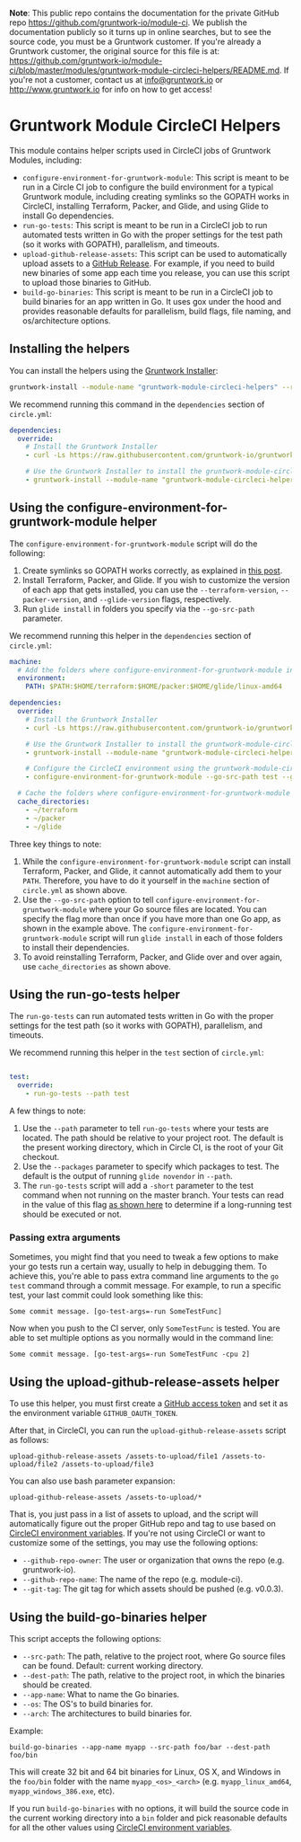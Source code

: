 **Note**: This public repo contains the documentation for the private GitHub repo <https://github.com/gruntwork-io/module-ci>.
We publish the documentation publicly so it turns up in online searches, but to see the source code, you must be a Gruntwork customer.
If you're already a Gruntwork customer, the original source for this file is at: <https://github.com/gruntwork-io/module-ci/blob/master/modules/gruntwork-module-circleci-helpers/README.md>.
If you're not a customer, contact us at <info@gruntwork.io> or <http://www.gruntwork.io> for info on how to get access!

# Gruntwork Module CircleCI Helpers

This module contains helper scripts used in CircleCI jobs of Gruntwork Modules, including:

* `configure-environment-for-gruntwork-module`: This script is meant to be run in a Circle CI job to configure the
  build environment for a typical Gruntwork module, including creating symlinks so the GOPATH works in CircleCI,
  installing Terraform, Packer, and Glide, and using Glide to install Go dependencies.
* `run-go-tests`: This script is meant to be run in a CircleCI job to run automated tests written in Go with the proper
  settings for the test path (so it works with GOPATH), parallelism, and timeouts.
* `upload-github-release-assets`: This script can be used to automatically upload assets to a [GitHub
  Release](https://help.github.com/articles/about-releases/). For example, if you need to build new binaries of some
  app each time you release, you can use this script to upload those binaries to GitHub.
* `build-go-binaries`: This script is meant to be run in a CircleCI job to build binaries for an app written in Go. It
  uses gox under the hood and provides reasonable defaults for parallelism, build flags, file naming, and
  os/architecture options.

## Installing the helpers

You can install the helpers using the [Gruntwork Installer](https://github.com/gruntwork-io/gruntwork-installer):

```bash
gruntwork-install --module-name "gruntwork-module-circleci-helpers" --repo "https://github.com/gruntwork-io/module-ci" --tag "0.0.1"
```

We recommend running this command in the `dependencies` section of `circle.yml`:

```yaml
dependencies:
  override:
    # Install the Gruntwork Installer
    - curl -Ls https://raw.githubusercontent.com/gruntwork-io/gruntwork-installer/master/bootstrap-gruntwork-installer.sh | bash /dev/stdin --version 0.0.9

    # Use the Gruntwork Installer to install the gruntwork-module-circleci-helpers module
    - gruntwork-install --module-name "gruntwork-module-circleci-helpers" --repo "https://github.com/gruntwork-io/module-ci" --tag "0.0.5"
```

## Using the configure-environment-for-gruntwork-module helper

The `configure-environment-for-gruntwork-module` script will do the following:

1. Create symlinks so GOPATH works correctly, as explained in [this
   post](https://robots.thoughtbot.com/configure-circleci-for-go).
1. Install Terraform, Packer, and Glide. If you wish to customize the version of each app that gets installed, you can
   use the `--terraform-version`, `--packer-version`, and `--glide-version` flags, respectively.
1. Run `glide install` in folders you specify via the `--go-src-path` parameter.

We recommend running this helper in the `dependencies` section of `circle.yml`:

```yaml
machine:
  # Add the folders where configure-environment-for-gruntwork-module installs binaries to the PATH
  environment:
    PATH: $PATH:$HOME/terraform:$HOME/packer:$HOME/glide/linux-amd64

dependencies:
  override:
    # Install the Gruntwork Installer
    - curl -Ls https://raw.githubusercontent.com/gruntwork-io/gruntwork-installer/master/bootstrap-gruntwork-installer.sh | bash /dev/stdin --version 0.0.9

    # Use the Gruntwork Installer to install the gruntwork-module-circleci-helpers module
    - gruntwork-install --module-name "gruntwork-module-circleci-helpers" --repo "https://github.com/gruntwork-io/module-ci" --tag "0.0.1"

    # Configure the CircleCI environment using the gruntwork-module-circleci-helpers module
    - configure-environment-for-gruntwork-module --go-src-path test --go-src-path modules/my-go-app

  # Cache the folders where configure-environment-for-gruntwork-module installs binaries
  cache_directories:
    - ~/terraform
    - ~/packer
    - ~/glide
```

Three key things to note:

1. While the `configure-environment-for-gruntwork-module` script can install Terraform, Packer, and Glide, it cannot
   automatically add them to your `PATH`. Therefore, you have to do it yourself in the `machine` section of
   `circle.yml` as shown above.
1. Use the `--go-src-path` option to tell `configure-environment-for-gruntwork-module` where your Go source files are
   located. You can specify the flag more than once if you have more than one Go app, as shown in the example above.
   The `configure-environment-for-gruntwork-module` script will run `glide install` in each of those folders to
   install their dependencies.
1. To avoid reinstalling Terraform, Packer, and Glide over and over again, use `cache_directories` as shown above.

## Using the run-go-tests helper

The `run-go-tests` can run automated tests written in Go with the proper settings for the test path (so it works with
GOPATH), parallelism, and timeouts.

We recommend running this helper in the `test` section of `circle.yml`:

```yaml

test:
  override:
    - run-go-tests --path test
```

A few things to note:

1. Use the `--path` parameter to tell `run-go-tests` where your tests are located. The path should be relative to your
   project root. The default is the present working directory, which in Circle CI, is the root of your Git checkout.
1. Use the `--packages` parameter to specify which packages to test. The default is the output of running
   `glide novendor` in `--path`.
1. The `run-go-tests` script will add a `-short` parameter to the test command when not running on the master branch.
   Your tests can read in the value of this flag [as shown here](https://golang.org/pkg/testing/) to determine if a
   long-running test should be executed or not.

### Passing extra arguments

Sometimes, you might find that you need to tweak a few options to make your go tests run a certain way,
  usually to help in debugging them.
To achieve this, you're able to pass extra command line arguments to the `go test` command
  through a commit message.
For example, to run a specific test, your last commit could look something like this:

```
Some commit message. [go-test-args=-run SomeTestFunc]
```

Now when you push to the CI server, only `SomeTestFunc` is tested. You are able to set multiple options
  as you normally would in the command line:

```
Some commit message. [go-test-args=-run SomeTestFunc -cpu 2]
```

## Using the upload-github-release-assets helper

To use this helper, you must first create a [GitHub access
token](https://help.github.com/articles/creating-an-access-token-for-command-line-use/) and set it as the environment
variable `GITHUB_OAUTH_TOKEN`.

After that, in CircleCI, you can run the `upload-github-release-assets` script as follows:

```
upload-github-release-assets /assets-to-upload/file1 /assets-to-upload/file2 /assets-to-upload/file3
```

You can also use bash parameter expansion:

```
upload-github-release-assets /assets-to-upload/*
```

That is, you just pass in a list of assets to upload, and the script will automatically figure out the proper GitHub
repo and tag to use based on [CircleCI environment variables](https://circleci.com/docs/environment-variables/). If
you're not using CircleCI or want to customize some of the settings, you may use the following options:

* `--github-repo-owner`: The user or organization that owns the repo (e.g. gruntwork-io).
* `--github-repo-name`: The name of the repo (e.g. module-ci).
* `--git-tag`: The git tag for which assets should be pushed (e.g. v0.0.3).

## Using the build-go-binaries helper

This script accepts the following options:

* `--src-path`: The path, relative to the project root, where Go source files can be found. Default: current working
  directory.
* `--dest-path`: The path, relative to the project root, in which the binaries should be created.
* `--app-name`: What to name the Go binaries.
* `--os`: The OS's to build binaries for.
* `--arch`: The architectures to build binaries for.

Example:

```
build-go-binaries --app-name myapp --src-path foo/bar --dest-path foo/bin
```

This will create 32 bit and 64 bit binaries for Linux, OS X, and Windows in the `foo/bin` folder with the name
`myapp_<os>_<arch>` (e.g. `myapp_linux_amd64`, `myapp_windows_386.exe`, etc).

If you run `build-go-binaries` with no options, it will build the source code in the current working directory into a
`bin` folder and pick reasonable defaults for all the other values using [CircleCI environment
variables](https://circleci.com/docs/environment-variables/).

